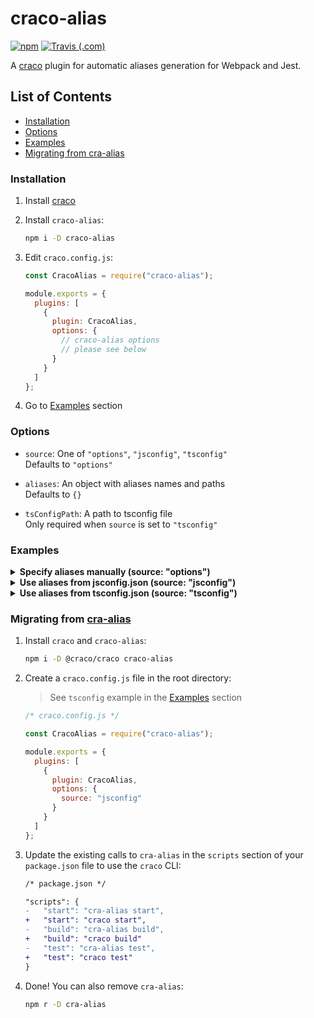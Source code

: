 # craco-alias

[![npm](https://img.shields.io/npm/v/craco-alias.svg)](https://www.npmjs.com/package/craco-alias)
[![Travis (.com)](https://img.shields.io/travis/com/risenforces/craco-alias)](https://travis-ci.com/risenforces/craco-alias)

A [craco](https://github.com/sharegate/craco) plugin for automatic aliases generation for Webpack and Jest.

## List of Contents

- [Installation](#installation)
- [Options](#options)
- [Examples](#examples)
- [Migrating from cra-alias](#migrating-from-cra-alias)

### Installation

1. Install [craco](https://github.com/sharegate/craco)

2. Install `craco-alias`:

   ```sh
   npm i -D craco-alias
   ```

3. Edit `craco.config.js`:

   ```js
   const CracoAlias = require("craco-alias");

   module.exports = {
     plugins: [
       {
         plugin: CracoAlias,
         options: {
           // craco-alias options
           // please see below
         }
       }
     ]
   };
   ```

4. Go to [Examples](#examples) section

### Options

- `source`:
  One of `"options"`, `"jsconfig"`, `"tsconfig"`  
  Defaults to `"options"`

- `aliases`:
  An object with aliases names and paths  
  Defaults to `{}`

- `tsConfigPath`:
  A path to tsconfig file  
  Only required when `source` is set to `"tsconfig"`

### Examples

<details>
<summary><b>Specify aliases manually (source: "options")</b></summary>

> Note: you don't need to add `/*` part for directories in this case

```js
/* craco.config.js */

const CracoAlias = require("craco-alias");

module.exports = {
  plugins: [
    {
      plugin: CracoAlias,
      options: {
        source: "options",
        aliases: {
          "@file": "src/file.js",
          "@dir": "src/some/dir"
        }
      }
    }
  ]
};
```

</details>

<details>
<summary><b>Use aliases from jsconfig.json (source: "jsconfig")</b></summary>

```js
/* craco.config.js */

const CracoAlias = require("craco-alias");

module.exports = {
  plugins: [
    {
      plugin: CracoAlias,
      options: {
        source: "jsconfig"
      }
    }
  ]
};
```

> Note: your jsconfig should always have baseUrl and paths properties

```js
/* jsconfig.json */

{
  compilerOptions: {
    baseUrl: "src",
    paths: {
      "@file": ["file.js"],
      "@dir/*": ["dir/*", "dir"]
    }
  }
}
```

</details>

<details>
<summary><b>Use aliases from tsconfig.json (source: "tsconfig")</b></summary>

```js
/* craco.config.js */

const CracoAlias = require("craco-alias");

module.exports = {
  plugins: [
    {
      plugin: CracoAlias,
      options: {
        source: "tsconfig",
        // as you know, CRA doesn't allow to modify tsconfig's compilerOptions
        // so you should create a separate JSON file and extend tsconfig.json from it
        // and then just specify its path here:
        tsConfigPath: "tsconfig.paths.json"
      }
    }
  ]
};
```

```js
/* tsconfig.paths.json */

{
  compilerOptions: {
    baseUrl: "src",
    paths: {
      "@file": ["file.js"],
      "@dir/*": ["dir/*", "dir"]
    }
  }
}
```

</details>

### Migrating from [cra-alias](https://github.com/risenforces/cra-alias)

1. Install `craco` and `craco-alias`:

   ```sh
   npm i -D @craco/craco craco-alias
   ```

2. Create a `craco.config.js` file in the root directory:

   > See `tsconfig` example in the [Examples](#examples) section

   ```js
   /* craco.config.js */

   const CracoAlias = require("craco-alias");

   module.exports = {
     plugins: [
       {
         plugin: CracoAlias,
         options: {
           source: "jsconfig"
         }
       }
     ]
   };
   ```

3. Update the existing calls to `cra-alias` in the `scripts` section of your `package.json` file to use the `craco` CLI:

   ```diff
   /* package.json */

   "scripts": {
   -   "start": "cra-alias start",
   +   "start": "craco start",
   -   "build": "cra-alias build",
   +   "build": "craco build"
   -   "test": "cra-alias test",
   +   "test": "craco test"
   }
   ```

4. Done! You can also remove `cra-alias`:

   ```sh
   npm r -D cra-alias
   ```
